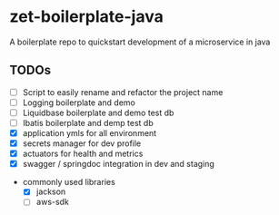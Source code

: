 # zet-boilerplate-java
A boilerplate repo to quickstart development of a microservice in java


## TODOs
 - [ ] Script to easily rename and refactor the project name 
 - [ ] Logging boilerplate and demo
 - [ ] Liquidbase boilerplate and demo test db
 - [ ] Ibatis boilerplate and demp test db
 - [x] application ymls for all environment
 - [x] secrets manager for dev profile
 - [x] actuators for health and metrics
 - [x] swagger / springdoc integration in dev and staging
 - commonly used libraries
      - [x] jackson 
      - [ ] aws-sdk
